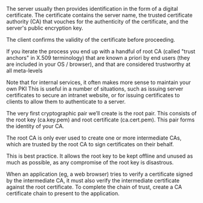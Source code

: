 The server usually then provides identification in the form of a digital certificate. The certificate contains the server name, the trusted certificate authority (CA) that vouches for the authenticity of the certificate, and the server's public encryption key.

The client confirms the validity of the certificate before proceeding.

If you iterate the process you end up with a handful of root CA (called "trust anchors" in X.509 terminology) that are known a priori by end users (they are included in your OS / browser), and that are considered trustworthy at all meta-levels

Note that for internal services, it often makes more sense to maintain your own PKI
This is useful in a number of situations, such as issuing server certificates to secure an intranet website, or for issuing certificates to clients to allow them to authenticate to a server.

The very first cryptographic pair we’ll create is the root pair. This consists of the root key (ca.key.pem) and root certificate (ca.cert.pem). This pair forms the identity of your CA.

The root CA is only ever used to create one or more intermediate CAs, which are trusted by the root CA to sign certificates on their behalf.

This is best practice. It allows the root key to be kept offline and unused as much as possible, as any compromise of the root key is disastrous.

When an application (eg, a web browser) tries to verify a certificate signed by the intermediate CA, it must also verify the intermediate certificate against the root certificate. To complete the chain of trust, create a CA certificate chain to present to the application.
